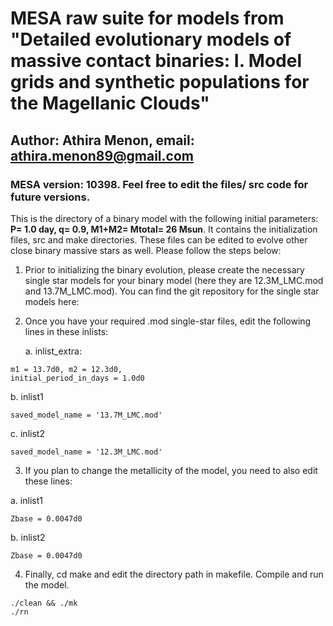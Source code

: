 # MESA raw suite for models from "Detailed evolutionary models of massive contact binaries: I. Model grids and synthetic populations for the Magellanic Clouds"
## Author: Athira Menon, email: athira.menon89@gmail.com
### **MESA version: 10398**. Feel free to edit the files/ src code for future versions. 

This is the directory of a binary model with the following initial parameters: **P= 1.0 day, q= 0.9, M1+M2= Mtotal= 26 Msun**. 
It contains the initialization files, src  and make directories. These files can be edited to evolve other close binary massive stars as well. Please follow the steps below: 

1. Prior to initializing the binary evolution, please create the necessary single star models for your binary model (here they are 12.3M_LMC.mod and 13.7M_LMC.mod). You can find the git repository for the single star models here: 

2. Once you have your required .mod single-star files, edit the following lines in these inlists:

   a. inlist_extra: 
  ```
  m1 = 13.7d0, m2 = 12.3d0, 
  initial_period_in_days = 1.0d0
  ```

   b.  inlist1
   ```
   saved_model_name = '13.7M_LMC.mod'
   ```
   c.  inlist2
   ```
   saved_model_name = '12.3M_LMC.mod'
   ```
 
 3. If you plan to change the metallicity of the model, you need to also edit these lines: 

   a.  inlist1
   ```
   Zbase = 0.0047d0
   ```
   b.  inlist2
   ```
   Zbase = 0.0047d0
   ```   
   
  4. Finally, cd make and edit the directory path in makefile. Compile and run the model. 
```
./clean && ./mk
./rn
```
